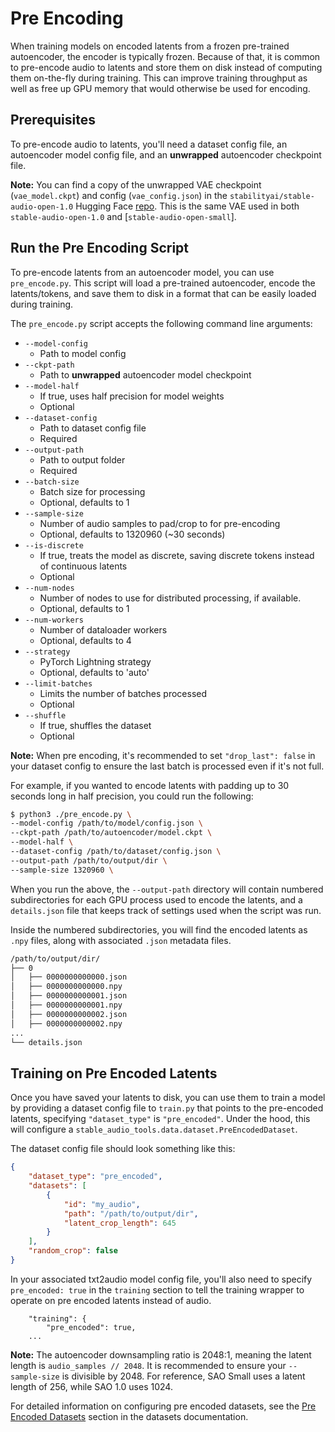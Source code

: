 # Pre Encoding

When training models on encoded latents from a frozen pre-trained autoencoder, the encoder is typically frozen. Because of that, it is common to pre-encode audio to latents and store them on disk instead of computing them on-the-fly during training. This can improve training throughput as well as free up GPU memory that would otherwise be used for encoding.

## Prerequisites

To pre-encode audio to latents, you'll need a dataset config file, an autoencoder model config file, and an **unwrapped** autoencoder checkpoint file.

**Note:** You can find a copy of the unwrapped VAE checkpoint (`vae_model.ckpt`) and config (`vae_config.json`) in the `stabilityai/stable-audio-open-1.0` Hugging Face [repo](https://huggingface.co/stabilityai/stable-audio-open-1.0). This is the same VAE used in both `stable-audio-open-1.0` and [`stable-audio-open-small`].

## Run the Pre Encoding Script

To pre-encode latents from an autoencoder model, you can use `pre_encode.py`. This script will load a pre-trained autoencoder, encode the latents/tokens, and save them to disk in a format that can be easily loaded during training.

The `pre_encode.py` script accepts the following command line arguments:

- `--model-config`
  - Path to model config
- `--ckpt-path`
  - Path to **unwrapped** autoencoder model checkpoint
- `--model-half`
  - If true, uses half precision for model weights
  - Optional
- `--dataset-config`
  - Path to dataset config file
  - Required
- `--output-path`
  - Path to output folder
  - Required
- `--batch-size`
  - Batch size for processing
  - Optional, defaults to 1
- `--sample-size`
  - Number of audio samples to pad/crop to for pre-encoding
  - Optional, defaults to 1320960 (~30 seconds)
- `--is-discrete`
  - If true, treats the model as discrete, saving discrete tokens instead of continuous latents
  - Optional
- `--num-nodes`
  - Number of nodes to use for distributed processing, if available.
  - Optional, defaults to 1
- `--num-workers`
  - Number of dataloader workers
  - Optional, defaults to 4
- `--strategy`
  - PyTorch Lightning strategy
  - Optional, defaults to 'auto'
- `--limit-batches`
  - Limits the number of batches processed
  - Optional
- `--shuffle`
  - If true, shuffles the dataset
  - Optional

**Note:** When pre encoding, it's recommended to set `"drop_last": false` in your dataset config to ensure the last batch is processed even if it's not full.

For example, if you wanted to encode latents with padding up to 30 seconds long in half precision, you could run the following:

```bash
$ python3 ./pre_encode.py \
--model-config /path/to/model/config.json \
--ckpt-path /path/to/autoencoder/model.ckpt \
--model-half \
--dataset-config /path/to/dataset/config.json \
--output-path /path/to/output/dir \
--sample-size 1320960 \
```

When you run the above, the `--output-path` directory will contain numbered subdirectories for each GPU process used to encode the latents, and a `details.json` file that keeps track of settings used when the script was run.

Inside the numbered subdirectories, you will find the encoded latents as `.npy` files, along with associated `.json` metadata files.

```bash
/path/to/output/dir/
├── 0
│   ├── 0000000000000.json
│   ├── 0000000000000.npy
│   ├── 0000000000001.json
│   ├── 0000000000001.npy
│   ├── 0000000000002.json
│   ├── 0000000000002.npy
...
└── details.json
```

## Training on Pre Encoded Latents

Once you have saved your latents to disk, you can use them to train a model by providing a dataset config file to `train.py` that points to the pre-encoded latents, specifying `"dataset_type"` is `"pre_encoded"`. Under the hood, this will configure a `stable_audio_tools.data.dataset.PreEncodedDataset`.

The dataset config file should look something like this:

```json
{
    "dataset_type": "pre_encoded",
    "datasets": [
        {
            "id": "my_audio",
            "path": "/path/to/output/dir",
            "latent_crop_length": 645
        }
    ],
    "random_crop": false
}
```

In your associated txt2audio model config file, you'll also need to specify `pre_encoded: true` in the `training` section to tell the training wrapper to operate on pre encoded latents instead of audio.

```
    "training": {
        "pre_encoded": true,
    ...
```

**Note:** The autoencoder downsampling ratio is 2048:1, meaning the latent length is `audio_samples // 2048`. It is recommended to ensure your `--sample-size` is divisible by 2048. For reference, SAO Small uses a latent length of 256, while SAO 1.0 uses 1024.

For detailed information on configuring pre encoded datasets, see the [Pre Encoded Datasets](datasets.md#pre-encoded-datasets) section in the datasets documentation.
